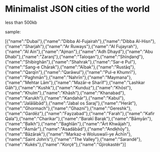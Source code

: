 ﻿# Minimalist JSON cities of the world
less than 500kb

sample:

[{"name":"Dubai"},{"name":"Dibba Al-Fujairah"},{"name":"Dibba Al-Hisn"},{"name":"Sharjah"},{"name":"Ar Ruways"},{"name":"Al Fujayrah"},{"name":"Al Ain"},{"name":"Ajman"},{"name":"Adh Dhayd"},{"name":"Abu Dhabi"},{"name":"Zaranj"},{"name":"Taloqan"},{"name":"Shīnḏanḏ"},{"name":"Shibirghān"},{"name":"Shahrak"},{"name":"Sar-e Pul"},{"name":"Sang-e Chārak"},{"name":"Aībak"},{"name":"Rustāq"},{"name":"Qarqīn"},{"name":"Qarāwul"},{"name":"Pul-e Khumrī"},{"name":"Paghmān"},{"name":"Nahrīn"},{"name":"Maymana"},{"name":"Mehtar Lām"},{"name":"Mazār-e Sharīf"},{"name":"Lashkar Gāh"},{"name":"Kushk"},{"name":"Kunduz"},{"name":"Khōst"},{"name":"Khulm"},{"name":"Khāsh"},{"name":"Khanabad"},{"name":"Karukh"},{"name":"Kandahār"},{"name":"Kabul"},{"name":"Jalālābād"},{"name":"Jabal os Saraj"},{"name":"Herāt"},{"name":"Ghormach"},{"name":"Ghazni"},{"name":"Gereshk"},{"name":"Gardēz"},{"name":"Fayzabad"},{"name":"Farah"},{"name":"Kafir Qala"},{"name":"Charikar"},{"name":"Barakī Barak"},{"name":"Bāmyān"},{"name":"Balkh"},{"name":"Baghlān"},{"name":"Ārt Khwājah"},{"name":"Āsmār"},{"name":"Asadābād"},{"name":"Andkhōy"},{"name":"Bāzārak"},{"name":"Markaz-e Woluswalī-ye Āchīn"},{"name":"Saint John’s"},{"name":"The Valley"},{"name":"Sarandë"},{"name":"Kukës"},{"name":"Korçë"},{"name":"Gjirokastër"}]
